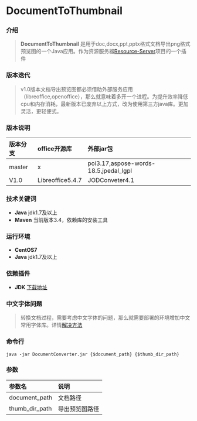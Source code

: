 # DocumentToThumbnail  #

### 介绍 ###
>**DocumentToThumbnail** 是用于doc,docx,ppt,pptx格式文档导出png格式预览图的一个Java应用。作为资源服务器[Resource-Server](http://gitlab.dtedu.com/ruanchangjian/resource-server/tree/master "resource-server")项目的一个插件

### 版本迭代 ###
>v1.0版本文档导出预览图都必须借助外部服务应用（libreoffice,openoffice），那么就意味着多开一个进程。为提升效率降低cpu和内存消耗，最新版本已废弃以上方式，改为使用第三方java库。更加灵活，更轻便式。

### 版本说明 ###
|版本分支|office开源库|外部jar包|
|:----|:---|:---|
|master | x  | poi3.17,aspose-words-18.5,jpedal_lgpl |
|V1.0 |Libreoffice5.4.7  |JODConveter4.1|

### 技术关键词 ###
- **Java** jdk1.7及以上
- **Maven** 当前版本3.4，依赖库的安装工具

### 运行环境 ###
- **CentOS7** 
- **Java** jdk1.7及以上

### 依赖插件  ###
- **JDK** [下载地址](http://www.oracle.com/technetwork/java/javase/downloads/index.html "下载地址")

### 中文字体问题 ###
>转换文档过程，需要考虑中文字体的问题，那么就需要部署的环境增加中文常用字体库。详情[解决方法](https://blog.csdn.net/wlwlwlwl015/article/details/51482065 "解决方法")

### 命令行 ###
    java -jar DocumentConverter.jar {$document_path} {$thumb_dir_path}
    
### 参数 ###
|参数名|说明|
|:----|:---|
|document_path |文档路径  |
|thumb_dir_path |导出预览图路径  |